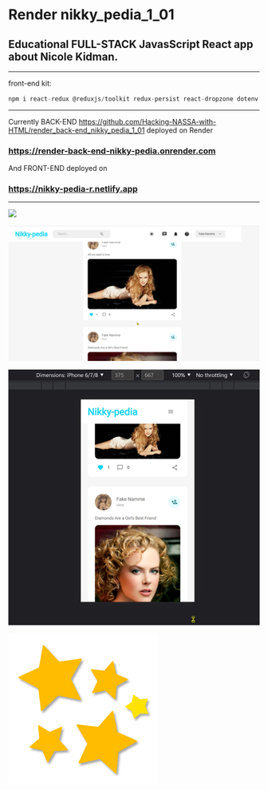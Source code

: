 # Render nikky_pedia_1_01

## Educational FULL-STACK JavasScript React app about Nicole Kidman.
---
front-end kit:

```js
npm i react-redux @reduxjs/toolkit redux-persist react-dropzone dotenv formik yup react-router-dom@6 @mui/material @emotion/react @emotion/styled @mui/icons-material
```

---
Currently BACK-END 
https://github.com/Hacking-NASSA-with-HTML/render_back-end_nikky_pedia_1_01 deployed on Render

### https://render-back-end-nikky-pedia.onrender.com 

And FRONT-END deployed on 

### https://nikky-pedia-r.netlify.app

---



![](https://github.com/Hacking-NASSA-with-HTML/nikky_pedia/blob/main/Nikky-pedia.gif)

![](https://github.com/Hacking-NASSA-with-HTML/nikky_pedia/blob/main/Nikky-pediA.jpg)

![](https://github.com/Hacking-NASSA-with-HTML/nikky_pedia/blob/main/Nikky-pediA_mobile.jpg)

![](https://github.com/Hacking-NASSA-with-HTML/Array_iteration_cheatsheet/blob/main/star.gif)
